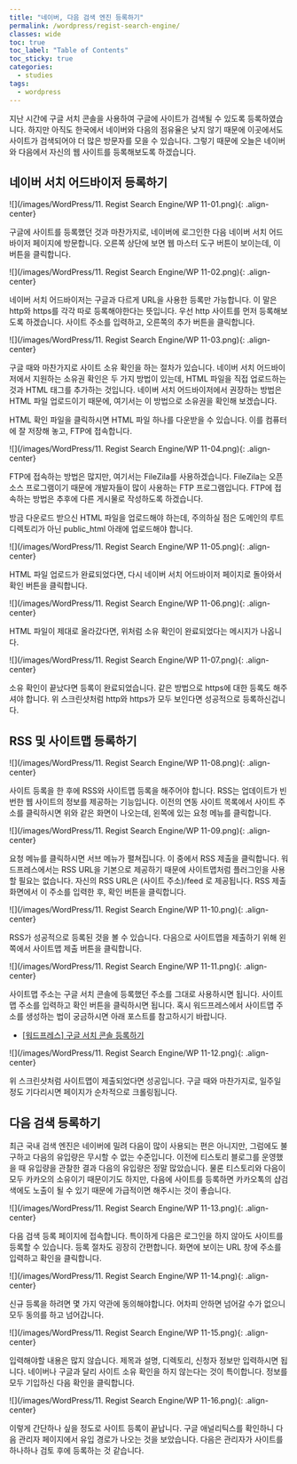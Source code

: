 ```yaml
---
title: "네이버, 다음 검색 엔진 등록하기"
permalink: /wordpress/regist-search-engine/
classes: wide
toc: true
toc_label: "Table of Contents"
toc_sticky: true
categories:
  - studies
tags:
  - wordpress
---
```


지난 시간에 구글 서치 콘솔을 사용하여 구글에 사이트가 검색될 수 있도록 등록하였습니다. 하지만 아직도 한국에서 네이버와 다음의 점유율은 낮지 않기 때문에 이곳에서도 사이트가 검색되어야 더 많은 방문자를 모을 수 있습니다. 그렇기 때문에 오늘은 네이버와 다음에서 자신의 웹 사이트를 등록해보도록 하겠습니다.

## 네이버 서치 어드바이저 등록하기

![](/images/WordPress/11. Regist Search Engine/WP 11-01.png){: .align-center}

구글에 사이트를 등록했던 것과 마찬가지로, 네이버에 로그인한 다음 네이버 서치 어드바이저 페이지에 방문합니다. 오른쪽 상단에 보면 웹 마스터 도구 버튼이 보이는데, 이 버튼을 클릭합니다.

![](/images/WordPress/11. Regist Search Engine/WP 11-02.png){: .align-center}

네이버 서치 어드바이저는 구글과 다르게 URL을 사용한 등록만 가능합니다. 이 말은 http와 https를 각각 따로 등록해야한다는 뜻입니다. 우선 http 사이트를 먼저 등록해보도록 하겠습니다. 사이트 주소를 입력하고, 오른쪽의 추가 버튼을 클릭합니다.

![](/images/WordPress/11. Regist Search Engine/WP 11-03.png){: .align-center}

구글 때와 마찬가지로 사이트 소유 확인을 하는 절차가 있습니다. 네이버 서치 어드바이저에서 지원하는 소유권 확인은 두 가지 방법이 있는데, HTML 파일을 직접 업로드하는 것과 HTML 태그를 추가하는 것입니다. 네이버 서치 어드바이저에서 권장하는 방법은 HTML 파일 업로드이기 때문에, 여기서는 이 방법으로 소유권을 확인해 보겠습니다.

HTML 확인 파일을 클릭하시면 HTML 파일 하나를 다운받을 수 있습니다. 이를 컴퓨터에 잘 저장해 놓고, FTP에 접속합니다.

![](/images/WordPress/11. Regist Search Engine/WP 11-04.png){: .align-center}

FTP에 접속하는 방법은 많지만, 여기서는 FileZila를 사용하겠습니다. FileZila는 오픈 소스 프로그램이기 때문에 개발자들이 많이 사용하는 FTP 프로그램입니다. FTP에 접속하는 방법은 추후에 다른 게시물로 작성하도록 하겠습니다.

방금 다운로드 받으신 HTML 파일을 업로드해야 하는데, 주의하실 점은 도메인의 루트 디렉토리가 아닌 public_html 아래에 업로드해야 합니다.

![](/images/WordPress/11. Regist Search Engine/WP 11-05.png){: .align-center}

HTML 파일 업로드가 완료되었다면, 다시 네이버 서치 어드바이저 페이지로 돌아와서 확인 버튼을 클릭합니다.

![](/images/WordPress/11. Regist Search Engine/WP 11-06.png){: .align-center}

HTML 파일이 제대로 올라갔다면, 위처럼 소유 확인이 완료되었다는 메시지가 나옵니다.

![](/images/WordPress/11. Regist Search Engine/WP 11-07.png){: .align-center}

소유 확인이 끝났다면 등록이 완료되었습니다. 같은 방법으로 https에 대한 등록도 해주셔야 합니다. 위 스크린샷처럼 http와 https가 모두 보인다면 성공적으로 등록하신겁니다.

## RSS 및 사이트맵 등록하기

![](/images/WordPress/11. Regist Search Engine/WP 11-08.png){: .align-center}

사이트 등록을 한 후에 RSS와 사이트맵 등록을 해주어야 합니다. RSS는 업데이트가 빈번한 웹 사이트의 정보를 제공하는 기능입니다. 이전의 연동 사이트 목록에서 사이트 주소를 클릭하시면 위와 같은 화면이 나오는데, 왼쪽에 있는 요청 메뉴를 클릭합니다.

![](/images/WordPress/11. Regist Search Engine/WP 11-09.png){: .align-center}

요청 메뉴를 클릭하시면 서브 메뉴가 펼쳐집니다. 이 중에서 RSS 제출을 클릭합니다. 워드프레스에서는 RSS URL을 기본으로 제공하기 때문에 사이트맵처럼 플러그인을 사용할 필요는 없습니다. 자신의 RSS URL은 (사이트 주소)/feed 로 제공됩니다. RSS 제출 화면에서 이 주소를 입력한 후, 확인 버튼을 클릭합니다.

![](/images/WordPress/11. Regist Search Engine/WP 11-10.png){: .align-center}

RSS가 성공적으로 등록된 것을 볼 수 있습니다. 다음으로 사이트맵을 제출하기 위해 왼쪽에서 사이트맵 제출 버튼을 클릭합니다.

![](/images/WordPress/11. Regist Search Engine/WP 11-11.png){: .align-center}

사이트맵 주소는 구글 서치 콘솔에 등록했던 주소를 그대로 사용하시면 됩니다. 사이트맵 주소를 입력하고 확인 버튼을 클릭하시면 됩니다. 혹시 워드프레스에서 사이트맵 주소를 생성하는 법이 궁금하시면 아래 포스트를 참고하시기 바랍니다.

- [[워드프레스] 구글 서치 콘솔 등록하기](/wordpress/regist-google-search-console/)

![](/images/WordPress/11. Regist Search Engine/WP 11-12.png){: .align-center}

위 스크린샷처럼 사이트맵이 제출되었다면 성공입니다. 구글 때와 마찬가지로, 일주일 정도 기다리시면 페이지가 순차적으로 크롤링됩니다.

## 다음 검색 등록하기

최근 국내 검색 엔진은 네이버에 밀려 다음이 많이 사용되는 편은 아니지만, 그럼에도 불구하고 다음의 유입량은 무시할 수 없는 수준입니다. 이전에 티스토리 블로그를 운영했을 때 유입량을 관찰한 결과 다음의 유입량은 정말 많았습니다. 물론 티스토리와 다음이 모두 카카오의 소유이기 때문이기도 하지만, 다음에 사이트를 등록하면 카카오톡의 샵검색에도 노출이 될 수 있기 때문에 가급적이면 해주시는 것이 좋습니다.

![](/images/WordPress/11. Regist Search Engine/WP 11-13.png){: .align-center}

다음 검색 등록 페이지에 접속합니다. 특이하게 다음은 로그인을 하지 않아도 사이트를 등록할 수 있습니다. 등록 절차도 굉장히 간편합니다. 화면에 보이는 URL 창에 주소를 입력하고 확인을 클릭합니다.

![](/images/WordPress/11. Regist Search Engine/WP 11-14.png){: .align-center}

신규 등록을 하려면 몇 가지 약관에 동의해야합니다. 어차피 안하면 넘어갈 수가 없으니 모두 동의를 하고 넘어갑니다.

![](/images/WordPress/11. Regist Search Engine/WP 11-15.png){: .align-center}

입력해야할 내용은 많지 않습니다. 제목과 설명, 디렉토리, 신청자 정보만 입력하시면 됩니다. 네이버나 구글과 달리 사이트 소유 확인을 하지 않는다는 것이 특이합니다. 정보를 모두 기입하신 다음 확인을 클릭합니다.

![](/images/WordPress/11. Regist Search Engine/WP 11-16.png){: .align-center}

이렇게 간단하나 싶을 정도로 사이트 등록이 끝납니다. 구글 애널리틱스를 확인하니 다음 관리자 페이지에서 유입 경로가 나오는 것을 보았습니다. 다음은 관리자가 사이트를 하나하나 검토 후에 등록하는 것 같습니다.